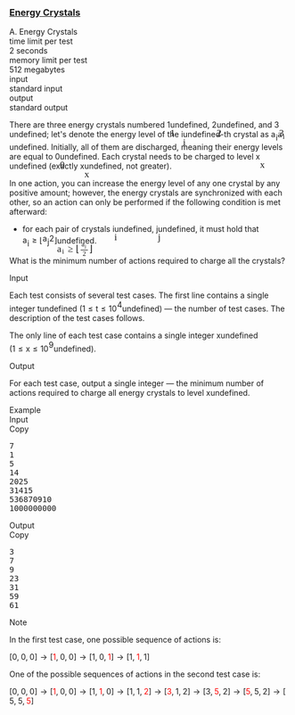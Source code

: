 <h3><a href="https://codeforces.com/contest/2111/problem/A" target="_blank" rel="noopener noreferrer">Energy Crystals</a></h3>
<div class="header"><div class="title">A. Energy Crystals</div><div class="time-limit"><div class="property-title">time limit per test</div>2 seconds</div><div class="memory-limit"><div class="property-title">memory limit per test</div>512 megabytes</div><div class="input-file input-standard"><div class="property-title">input</div>standard input</div><div class="output-file output-standard"><div class="property-title">output</div>standard output</div></div><div><p>There are three energy crystals numbered <span class="MathJax_Preview" style="color: inherit;"><span class="MJXp-math" id="MJXp-Span-1"><span class="MJXp-mn" id="MJXp-Span-2">1</span></span></span><span class="MathJax MathJax_Processed" id="MathJax-Element-1-Frame" tabindex="0" style=""><nobr><span class="math" id="MathJax-Span-1"><span style="display: inline-block; position: relative; width: 0em; height: 0px; font-size: 122%;"><span style="position: absolute;"><span class="mrow" id="MathJax-Span-2"><span class="mn" id="MathJax-Span-3" style="font-family: MathJax_Main;">1</span></span></span></span></span></nobr></span>undefined, <span class="MathJax_Preview" style="color: inherit;"><span class="MJXp-math" id="MJXp-Span-3"><span class="MJXp-mn" id="MJXp-Span-4">2</span></span></span><span class="MathJax MathJax_Processed" id="MathJax-Element-2-Frame" tabindex="0" style=""><nobr><span class="math" id="MathJax-Span-4"><span style="display: inline-block; position: relative; width: 0em; height: 0px; font-size: 122%;"><span style="position: absolute;"><span class="mrow" id="MathJax-Span-5"><span class="mn" id="MathJax-Span-6" style="font-family: MathJax_Main;">2</span></span></span></span></span></nobr></span>undefined, and <span class="MathJax_Preview" style="color: inherit;"><span class="MJXp-math" id="MJXp-Span-5"><span class="MJXp-mn" id="MJXp-Span-6">3</span></span></span><span class="MathJax MathJax_Processed" id="MathJax-Element-3-Frame" tabindex="0" style=""><nobr><span class="math" id="MathJax-Span-7"><span style="display: inline-block; position: relative; width: 0em; height: 0px; font-size: 122%;"><span style="position: absolute;"><span class="mrow" id="MathJax-Span-8"><span class="mn" id="MathJax-Span-9" style="font-family: MathJax_Main;">3</span></span></span></span></span></nobr></span>undefined; let's denote the energy level of the <span class="MathJax_Preview" style="color: inherit;"><span class="MJXp-math" id="MJXp-Span-7"><span class="MJXp-mi MJXp-italic" id="MJXp-Span-8">i</span></span></span><span class="MathJax MathJax_Processed" id="MathJax-Element-4-Frame" tabindex="0" style=""><nobr><span class="math" id="MathJax-Span-10"><span style="display: inline-block; position: relative; width: 0em; height: 0px; font-size: 122%;"><span style="position: absolute;"><span class="mrow" id="MathJax-Span-11"><span class="mi" id="MathJax-Span-12" style="font-family: MathJax_Math-italic;">i</span></span></span></span></span></nobr></span>undefined-th crystal as <span class="MathJax_Preview" style="color: inherit;"><span class="MJXp-math" id="MJXp-Span-9"><span class="MJXp-msubsup" id="MJXp-Span-10"><span class="MJXp-mi MJXp-italic" id="MJXp-Span-11" style="margin-right: 0.05em;">a</span><span class="MJXp-mi MJXp-italic MJXp-script" id="MJXp-Span-12" style="vertical-align: -0.4em;">i</span></span></span></span><span class="MathJax MathJax_Processed" id="MathJax-Element-5-Frame" tabindex="0" style=""><nobr><span class="math" id="MathJax-Span-13"><span style="display: inline-block; position: relative; width: 0em; height: 0px; font-size: 122%;"><span style="position: absolute;"><span class="mrow" id="MathJax-Span-14"><span class="msubsup" id="MathJax-Span-15"><span style="display: inline-block; position: relative; width: 0.823em; height: 0px;"><span style="position: absolute; clip: rect(3.34em, 1000.53em, 4.16em, -999.997em); top: -3.978em; left: 0em;"><span class="mi" id="MathJax-Span-16" style="font-family: MathJax_Math-italic;">a</span><span style="display: inline-block; width: 0px; height: 3.984em;"></span></span><span style="position: absolute; top: -3.803em; left: 0.53em;"><span class="mi" id="MathJax-Span-17" style="font-size: 70.7%; font-family: MathJax_Math-italic;">i</span><span style="display: inline-block; width: 0px; height: 3.984em;"></span></span></span></span></span></span></span></span></nobr></span>undefined. Initially, all of them are discharged, meaning their energy levels are equal to <span class="MathJax_Preview" style="color: inherit;"><span class="MJXp-math" id="MJXp-Span-13"><span class="MJXp-mn" id="MJXp-Span-14">0</span></span></span><span class="MathJax MathJax_Processed" id="MathJax-Element-6-Frame" tabindex="0" style=""><nobr><span class="math" id="MathJax-Span-18"><span style="display: inline-block; position: relative; width: 0em; height: 0px; font-size: 122%;"><span style="position: absolute;"><span class="mrow" id="MathJax-Span-19"><span class="mn" id="MathJax-Span-20" style="font-family: MathJax_Main;">0</span></span></span></span></span></nobr></span>undefined. Each crystal needs to be charged to level <span class="MathJax_Preview" style="color: inherit;"><span class="MJXp-math" id="MJXp-Span-15"><span class="MJXp-mi MJXp-italic" id="MJXp-Span-16">x</span></span></span><span class="MathJax MathJax_Processed" id="MathJax-Element-7-Frame" tabindex="0" style=""><nobr><span class="math" id="MathJax-Span-21"><span style="display: inline-block; position: relative; width: 0em; height: 0px; font-size: 122%;"><span style="position: absolute;"><span class="mrow" id="MathJax-Span-22"><span class="mi" id="MathJax-Span-23" style="font-family: MathJax_Math-italic;">x</span></span></span></span></span></nobr></span>undefined <span class="tex-font-style-bf">(exactly <span class="MathJax_Preview" style="color: inherit;"><span class="MJXp-math" id="MJXp-Span-17"><span class="MJXp-mi MJXp-italic" id="MJXp-Span-18">x</span></span></span><span class="MathJax MathJax_Processed" id="MathJax-Element-8-Frame" tabindex="0" style=""><nobr><span class="math" id="MathJax-Span-24"><span style="display: inline-block; position: relative; width: 0em; height: 0px; font-size: 122%;"><span style="position: absolute;"><span class="mrow" id="MathJax-Span-25"><span class="mi" id="MathJax-Span-26" style="font-family: MathJax_Math-italic;">x</span></span></span></span></span></nobr></span>undefined, not greater)</span>.</p><p>In one action, you can increase the energy level of any one crystal by any positive amount; however, the energy crystals are synchronized with each other, so an action can only be performed if the following condition is met afterward:</p><ul> <li> for each pair of crystals <span class="MathJax_Preview" style="color: inherit;"><span class="MJXp-math" id="MJXp-Span-19"><span class="MJXp-mi MJXp-italic" id="MJXp-Span-20">i</span></span></span><span class="MathJax MathJax_Processed" id="MathJax-Element-9-Frame" tabindex="0" style=""><nobr><span class="math" id="MathJax-Span-27"><span style="display: inline-block; position: relative; width: 0em; height: 0px; font-size: 122%;"><span style="position: absolute;"><span class="mrow" id="MathJax-Span-28"><span class="mi" id="MathJax-Span-29" style="font-family: MathJax_Math-italic;">i</span></span></span></span></span></nobr></span>undefined, <span class="MathJax_Preview" style="color: inherit;"><span class="MJXp-math" id="MJXp-Span-21"><span class="MJXp-mi MJXp-italic" id="MJXp-Span-22">j</span></span></span><span class="MathJax MathJax_Processed" id="MathJax-Element-10-Frame" tabindex="0" style=""><nobr><span class="math" id="MathJax-Span-30"><span style="display: inline-block; position: relative; width: 0em; height: 0px; font-size: 122%;"><span style="position: absolute;"><span class="mrow" id="MathJax-Span-31"><span class="mi" id="MathJax-Span-32" style="font-family: MathJax_Math-italic;">j</span></span></span></span></span></nobr></span>undefined, it must hold that <span class="MathJax_Preview" style="color: inherit;"><span class="MJXp-math" id="MJXp-Span-23"><span class="MJXp-msubsup" id="MJXp-Span-24"><span class="MJXp-mi MJXp-italic" id="MJXp-Span-25" style="margin-right: 0.05em;">a</span><span class="MJXp-mrow MJXp-script" id="MJXp-Span-26" style="vertical-align: -0.4em;"><span class="MJXp-mi MJXp-italic" id="MJXp-Span-27">i</span></span></span><span class="MJXp-mo" id="MJXp-Span-28" style="margin-left: 0.333em; margin-right: 0.333em;">≥</span><span class="MJXp-mo" id="MJXp-Span-29" style="margin-left: 0em; margin-right: 0em;">⌊</span><span class="MJXp-mfrac" id="MJXp-Span-30" style="vertical-align: 0.25em;"><span class="MJXp-box MJXp-script"><span class="MJXp-msubsup" id="MJXp-Span-31"><span class="MJXp-mi MJXp-italic" id="MJXp-Span-32" style="margin-right: 0.05em;">a</span><span class="MJXp-mrow MJXp-script" id="MJXp-Span-33" style="vertical-align: -0.4em;"><span class="MJXp-mi MJXp-italic" id="MJXp-Span-34">j</span></span></span></span><span class="MJXp-box" style="margin-top: -0.9em;"><span class="MJXp-denom"><span><span class="MJXp-rule" style="height: 1em; border-top: none; border-bottom: 1px solid; margin: 0.1em 0px;"></span></span><span><span class="MJXp-box MJXp-script"><span class="MJXp-mn" id="MJXp-Span-35">2</span></span></span></span></span></span><span class="MJXp-mo" id="MJXp-Span-36" style="margin-left: 0em; margin-right: 0em;">⌋</span></span></span><span class="MathJax MathJax_Processed" id="MathJax-Element-11-Frame" tabindex="0" style=""><nobr><span class="math" id="MathJax-Span-33"><span style="display: inline-block; position: relative; width: 0em; height: 0px; font-size: 122%;"><span style="position: absolute;"><span class="mrow" id="MathJax-Span-34"><span class="msubsup" id="MathJax-Span-35"><span style="display: inline-block; position: relative; width: 0.823em; height: 0px;"><span style="position: absolute; clip: rect(3.34em, 1000.53em, 4.16em, -999.997em); top: -3.978em; left: 0em;"><span class="mi" id="MathJax-Span-36" style="font-family: MathJax_Math-italic;">a</span><span style="display: inline-block; width: 0px; height: 3.984em;"></span></span><span style="position: absolute; top: -3.803em; left: 0.53em;"><span class="texatom" id="MathJax-Span-37"><span class="mrow" id="MathJax-Span-38"><span class="mi" id="MathJax-Span-39" style="font-size: 70.7%; font-family: MathJax_Math-italic;">i</span></span></span><span style="display: inline-block; width: 0px; height: 3.984em;"></span></span></span></span><span class="mo" id="MathJax-Span-40" style="font-family: MathJax_Main; padding-left: 0.296em;">≥</span><span class="mo" id="MathJax-Span-41" style="font-family: MathJax_Main; padding-left: 0.296em;">⌊</span><span class="mfrac" id="MathJax-Span-42"><span style="display: inline-block; position: relative; width: 0.764em; height: 0px; margin-right: 0.12em; margin-left: 0.12em;"><span style="position: absolute; clip: rect(3.516em, 1000.65em, 4.394em, -999.997em); top: -4.622em; left: 50%; margin-left: -0.29em;"><span class="msubsup" id="MathJax-Span-43"><span style="display: inline-block; position: relative; width: 0.647em; height: 0px;"><span style="position: absolute; clip: rect(3.516em, 1000.35em, 4.16em, -999.997em); top: -3.978em; left: 0em;"><span class="mi" id="MathJax-Span-44" style="font-size: 70.7%; font-family: MathJax_Math-italic;">a</span><span style="display: inline-block; width: 0px; height: 3.984em;"></span></span><span style="position: absolute; top: -3.861em; left: 0.354em;"><span class="texatom" id="MathJax-Span-45"><span class="mrow" id="MathJax-Span-46"><span class="mi" id="MathJax-Span-47" style="font-size: 50%; font-family: MathJax_Math-italic;">j</span></span></span><span style="display: inline-block; width: 0px; height: 3.984em;"></span></span></span></span><span style="display: inline-block; width: 0px; height: 3.984em;"></span></span><span style="position: absolute; clip: rect(3.34em, 1000.3em, 4.16em, -999.997em); top: -3.569em; left: 50%; margin-left: -0.173em;"><span class="mn" id="MathJax-Span-48" style="font-size: 70.7%; font-family: MathJax_Main;">2</span><span style="display: inline-block; width: 0px; height: 3.984em;"></span></span><span style="position: absolute; clip: rect(0.823em, 1000.76em, 1.232em, -999.997em); top: -1.285em; left: 0em;"><span style="display: inline-block; overflow: hidden; vertical-align: 0em; border-top: 1.3px solid; width: 0.764em; height: 0px;"></span><span style="display: inline-block; width: 0px; height: 1.057em;"></span></span></span></span><span class="mo" id="MathJax-Span-49" style="font-family: MathJax_Main;">⌋</span></span></span></span></span></nobr></span>undefined. </li></ul><p>What is the minimum number of actions required to charge all the crystals?</p></div><div class="input-specification"><div class="section-title">Input</div><p>Each test consists of several test cases. The first line contains a single integer <span class="MathJax_Preview" style="color: inherit;"><span class="MJXp-math" id="MJXp-Span-37"><span class="MJXp-mi MJXp-italic" id="MJXp-Span-38">t</span></span></span><span class="MathJax MathJax_Processing" id="MathJax-Element-12-Frame" tabindex="0"></span>undefined (<span class="MathJax_Preview" style="color: inherit;"><span class="MJXp-math" id="MJXp-Span-39"><span class="MJXp-mn" id="MJXp-Span-40">1</span><span class="MJXp-mo" id="MJXp-Span-41" style="margin-left: 0.333em; margin-right: 0.333em;">≤</span><span class="MJXp-mi MJXp-italic" id="MJXp-Span-42">t</span><span class="MJXp-mo" id="MJXp-Span-43" style="margin-left: 0.333em; margin-right: 0.333em;">≤</span><span class="MJXp-msubsup" id="MJXp-Span-44"><span class="MJXp-mn" id="MJXp-Span-45" style="margin-right: 0.05em;">10</span><span class="MJXp-mrow MJXp-script" id="MJXp-Span-46" style="vertical-align: 0.5em;"><span class="MJXp-mn" id="MJXp-Span-47">4</span></span></span></span></span><span class="MathJax MathJax_Processing" id="MathJax-Element-13-Frame" tabindex="0"></span>undefined)&nbsp;— the number of test cases. The description of the test cases follows.</p><p>The only line of each test case contains a single integer <span class="MathJax_Preview" style="color: inherit;"><span class="MJXp-math" id="MJXp-Span-48"><span class="MJXp-mi MJXp-italic" id="MJXp-Span-49">x</span></span></span><span class="MathJax MathJax_Processing" id="MathJax-Element-14-Frame" tabindex="0"></span>undefined (<span class="MathJax_Preview" style="color: inherit;"><span class="MJXp-math" id="MJXp-Span-50"><span class="MJXp-mn" id="MJXp-Span-51">1</span><span class="MJXp-mo" id="MJXp-Span-52" style="margin-left: 0.333em; margin-right: 0.333em;">≤</span><span class="MJXp-mi MJXp-italic" id="MJXp-Span-53">x</span><span class="MJXp-mo" id="MJXp-Span-54" style="margin-left: 0.333em; margin-right: 0.333em;">≤</span><span class="MJXp-msubsup" id="MJXp-Span-55"><span class="MJXp-mn" id="MJXp-Span-56" style="margin-right: 0.05em;">10</span><span class="MJXp-mrow MJXp-script" id="MJXp-Span-57" style="vertical-align: 0.5em;"><span class="MJXp-mn" id="MJXp-Span-58">9</span></span></span></span></span><span class="MathJax MathJax_Processing" id="MathJax-Element-15-Frame" tabindex="0"></span>undefined).</p></div><div class="output-specification"><div class="section-title">Output</div><p>For each test case, output a single integer&nbsp;— the minimum number of actions required to charge all energy crystals to level <span class="MathJax_Preview" style="color: inherit;"><span class="MJXp-math" id="MJXp-Span-59"><span class="MJXp-mi MJXp-italic" id="MJXp-Span-60">x</span></span></span><span class="MathJax MathJax_Processing" id="MathJax-Element-16-Frame" tabindex="0"></span>undefined.</p></div><div class="sample-tests"><div class="section-title">Example</div><div class="sample-test"><div class="input"><div class="title">Input<div title="Copy" data-clipboard-target="#id0021169178609479145" id="id00305252151848467" class="input-output-copier">Copy</div></div><pre id="id0021169178609479145"><div class="test-example-line test-example-line-even test-example-line-0">7</div><div class="test-example-line test-example-line-odd test-example-line-1">1</div><div class="test-example-line test-example-line-even test-example-line-2">5</div><div class="test-example-line test-example-line-odd test-example-line-3">14</div><div class="test-example-line test-example-line-even test-example-line-4">2025</div><div class="test-example-line test-example-line-odd test-example-line-5">31415</div><div class="test-example-line test-example-line-even test-example-line-6">536870910</div><div class="test-example-line test-example-line-odd test-example-line-7">1000000000</div></pre></div><div class="output"><div class="title">Output<div title="Copy" data-clipboard-target="#id008857024436169262" id="id005152539235998314" class="input-output-copier">Copy</div></div><pre id="id008857024436169262">3
7
9
23
31
59
61
</pre></div></div></div><div class="note"><div class="section-title">Note</div><p>In the first test case, one possible sequence of actions is:</p><p><span class="MathJax_Preview" style="color: inherit;"><span class="MJXp-math MJXp-display" id="MJXp-Span-61"><span class="MJXp-mo" id="MJXp-Span-62" style="margin-left: 0em; margin-right: 0em;">[</span><span class="MJXp-mn" id="MJXp-Span-63">0</span><span class="MJXp-mo" id="MJXp-Span-64" style="margin-left: 0em; margin-right: 0.222em;">,</span><span class="MJXp-mn" id="MJXp-Span-65">0</span><span class="MJXp-mo" id="MJXp-Span-66" style="margin-left: 0em; margin-right: 0.222em;">,</span><span class="MJXp-mn" id="MJXp-Span-67">0</span><span class="MJXp-mo" id="MJXp-Span-68" style="margin-left: 0em; margin-right: 0em;">]</span><span class="MJXp-mo" id="MJXp-Span-69" style="margin-left: 0.333em; margin-right: 0.333em;">→</span><span class="MJXp-mo" id="MJXp-Span-70" style="margin-left: 0em; margin-right: 0em;">[</span><span class="MJXp-mstyle" id="MJXp-Span-71" style="color: red;"><span class="MJXp-mn" id="MJXp-Span-72">1</span></span><span class="MJXp-mo" id="MJXp-Span-73" style="margin-left: 0em; margin-right: 0.222em;">,</span><span class="MJXp-mn" id="MJXp-Span-74">0</span><span class="MJXp-mo" id="MJXp-Span-75" style="margin-left: 0em; margin-right: 0.222em;">,</span><span class="MJXp-mn" id="MJXp-Span-76">0</span><span class="MJXp-mo" id="MJXp-Span-77" style="margin-left: 0em; margin-right: 0em;">]</span><span class="MJXp-mo" id="MJXp-Span-78" style="margin-left: 0.333em; margin-right: 0.333em;">→</span><span class="MJXp-mo" id="MJXp-Span-79" style="margin-left: 0em; margin-right: 0em;">[</span><span class="MJXp-mn" id="MJXp-Span-80">1</span><span class="MJXp-mo" id="MJXp-Span-81" style="margin-left: 0em; margin-right: 0.222em;">,</span><span class="MJXp-mn" id="MJXp-Span-82">0</span><span class="MJXp-mo" id="MJXp-Span-83" style="margin-left: 0em; margin-right: 0.222em;">,</span><span class="MJXp-mstyle" id="MJXp-Span-84" style="color: red;"><span class="MJXp-mn" id="MJXp-Span-85">1</span></span><span class="MJXp-mo" id="MJXp-Span-86" style="margin-left: 0em; margin-right: 0em;">]</span><span class="MJXp-mo" id="MJXp-Span-87" style="margin-left: 0.333em; margin-right: 0.333em;">→</span><span class="MJXp-mo" id="MJXp-Span-88" style="margin-left: 0em; margin-right: 0em;">[</span><span class="MJXp-mn" id="MJXp-Span-89">1</span><span class="MJXp-mo" id="MJXp-Span-90" style="margin-left: 0em; margin-right: 0.222em;">,</span><span class="MJXp-mstyle" id="MJXp-Span-91" style="color: red;"><span class="MJXp-mn" id="MJXp-Span-92">1</span></span><span class="MJXp-mo" id="MJXp-Span-93" style="margin-left: 0em; margin-right: 0.222em;">,</span><span class="MJXp-mn" id="MJXp-Span-94">1</span><span class="MJXp-mo" id="MJXp-Span-95" style="margin-left: 0em; margin-right: 0em;">]</span></span></span><div class="MathJax_Display MathJax_Processing"><span class="MathJax" id="MathJax-Element-17-Frame" tabindex="0"></span></div><script type="math/tex; mode=display" id="MathJax-Element-17">[0, 0, 0] \to [\color{red}{1}, 0, 0] \to [1, 0, \color{red}{1}] \to [1, \color{red}{1}, 1]</script></p><p>One of the possible sequences of actions in the second test case is:</p><p><span class="MathJax_Preview" style="color: inherit;"><span class="MJXp-math MJXp-display" id="MJXp-Span-96"><span class="MJXp-mo" id="MJXp-Span-97" style="margin-left: 0em; margin-right: 0em;">[</span><span class="MJXp-mn" id="MJXp-Span-98">0</span><span class="MJXp-mo" id="MJXp-Span-99" style="margin-left: 0em; margin-right: 0.222em;">,</span><span class="MJXp-mn" id="MJXp-Span-100">0</span><span class="MJXp-mo" id="MJXp-Span-101" style="margin-left: 0em; margin-right: 0.222em;">,</span><span class="MJXp-mn" id="MJXp-Span-102">0</span><span class="MJXp-mo" id="MJXp-Span-103" style="margin-left: 0em; margin-right: 0em;">]</span><span class="MJXp-mo" id="MJXp-Span-104" style="margin-left: 0.333em; margin-right: 0.333em;">→</span><span class="MJXp-mo" id="MJXp-Span-105" style="margin-left: 0em; margin-right: 0em;">[</span><span class="MJXp-mstyle" id="MJXp-Span-106" style="color: red;"><span class="MJXp-mn" id="MJXp-Span-107">1</span></span><span class="MJXp-mo" id="MJXp-Span-108" style="margin-left: 0em; margin-right: 0.222em;">,</span><span class="MJXp-mn" id="MJXp-Span-109">0</span><span class="MJXp-mo" id="MJXp-Span-110" style="margin-left: 0em; margin-right: 0.222em;">,</span><span class="MJXp-mn" id="MJXp-Span-111">0</span><span class="MJXp-mo" id="MJXp-Span-112" style="margin-left: 0em; margin-right: 0em;">]</span><span class="MJXp-mo" id="MJXp-Span-113" style="margin-left: 0.333em; margin-right: 0.333em;">→</span><span class="MJXp-mo" id="MJXp-Span-114" style="margin-left: 0em; margin-right: 0em;">[</span><span class="MJXp-mn" id="MJXp-Span-115">1</span><span class="MJXp-mo" id="MJXp-Span-116" style="margin-left: 0em; margin-right: 0.222em;">,</span><span class="MJXp-mstyle" id="MJXp-Span-117" style="color: red;"><span class="MJXp-mn" id="MJXp-Span-118">1</span></span><span class="MJXp-mo" id="MJXp-Span-119" style="margin-left: 0em; margin-right: 0.222em;">,</span><span class="MJXp-mn" id="MJXp-Span-120">0</span><span class="MJXp-mo" id="MJXp-Span-121" style="margin-left: 0em; margin-right: 0em;">]</span><span class="MJXp-mo" id="MJXp-Span-122" style="margin-left: 0.333em; margin-right: 0.333em;">→</span><span class="MJXp-mo" id="MJXp-Span-123" style="margin-left: 0em; margin-right: 0em;">[</span><span class="MJXp-mn" id="MJXp-Span-124">1</span><span class="MJXp-mo" id="MJXp-Span-125" style="margin-left: 0em; margin-right: 0.222em;">,</span><span class="MJXp-mn" id="MJXp-Span-126">1</span><span class="MJXp-mo" id="MJXp-Span-127" style="margin-left: 0em; margin-right: 0.222em;">,</span><span class="MJXp-mstyle" id="MJXp-Span-128" style="color: red;"><span class="MJXp-mn" id="MJXp-Span-129">2</span></span><span class="MJXp-mo" id="MJXp-Span-130" style="margin-left: 0em; margin-right: 0em;">]</span><span class="MJXp-mo" id="MJXp-Span-131" style="margin-left: 0.333em; margin-right: 0.333em;">→</span><span class="MJXp-mo" id="MJXp-Span-132" style="margin-left: 0em; margin-right: 0em;">[</span><span class="MJXp-mstyle" id="MJXp-Span-133" style="color: red;"><span class="MJXp-mn" id="MJXp-Span-134">3</span></span><span class="MJXp-mo" id="MJXp-Span-135" style="margin-left: 0em; margin-right: 0.222em;">,</span><span class="MJXp-mn" id="MJXp-Span-136">1</span><span class="MJXp-mo" id="MJXp-Span-137" style="margin-left: 0em; margin-right: 0.222em;">,</span><span class="MJXp-mn" id="MJXp-Span-138">2</span><span class="MJXp-mo" id="MJXp-Span-139" style="margin-left: 0em; margin-right: 0em;">]</span><span class="MJXp-mo" id="MJXp-Span-140" style="margin-left: 0.333em; margin-right: 0.333em;">→</span><span class="MJXp-mo" id="MJXp-Span-141" style="margin-left: 0em; margin-right: 0em;">[</span><span class="MJXp-mn" id="MJXp-Span-142">3</span><span class="MJXp-mo" id="MJXp-Span-143" style="margin-left: 0em; margin-right: 0.222em;">,</span><span class="MJXp-mstyle" id="MJXp-Span-144" style="color: red;"><span class="MJXp-mn" id="MJXp-Span-145">5</span></span><span class="MJXp-mo" id="MJXp-Span-146" style="margin-left: 0em; margin-right: 0.222em;">,</span><span class="MJXp-mn" id="MJXp-Span-147">2</span><span class="MJXp-mo" id="MJXp-Span-148" style="margin-left: 0em; margin-right: 0em;">]</span><span class="MJXp-mo" id="MJXp-Span-149" style="margin-left: 0.333em; margin-right: 0.333em;">→</span><span class="MJXp-mo" id="MJXp-Span-150" style="margin-left: 0em; margin-right: 0em;">[</span><span class="MJXp-mstyle" id="MJXp-Span-151" style="color: red;"><span class="MJXp-mn" id="MJXp-Span-152">5</span></span><span class="MJXp-mo" id="MJXp-Span-153" style="margin-left: 0em; margin-right: 0.222em;">,</span><span class="MJXp-mn" id="MJXp-Span-154">5</span><span class="MJXp-mo" id="MJXp-Span-155" style="margin-left: 0em; margin-right: 0.222em;">,</span><span class="MJXp-mn" id="MJXp-Span-156">2</span><span class="MJXp-mo" id="MJXp-Span-157" style="margin-left: 0em; margin-right: 0em;">]</span><span class="MJXp-mo" id="MJXp-Span-158" style="margin-left: 0.333em; margin-right: 0.333em;">→</span><span class="MJXp-mo" id="MJXp-Span-159" style="margin-left: 0em; margin-right: 0em;">[</span><span class="MJXp-mn" id="MJXp-Span-160">5</span><span class="MJXp-mo" id="MJXp-Span-161" style="margin-left: 0em; margin-right: 0.222em;">,</span><span class="MJXp-mn" id="MJXp-Span-162">5</span><span class="MJXp-mo" id="MJXp-Span-163" style="margin-left: 0em; margin-right: 0.222em;">,</span><span class="MJXp-mstyle" id="MJXp-Span-164" style="color: red;"><span class="MJXp-mn" id="MJXp-Span-165">5</span></span><span class="MJXp-mo" id="MJXp-Span-166" style="margin-left: 0em; margin-right: 0em;">]</span></span></span><div class="MathJax_Display MathJax_Processing"><span class="MathJax" id="MathJax-Element-18-Frame" tabindex="0"></span></div><script type="math/tex; mode=display" id="MathJax-Element-18">[0, 0, 0] \to [\color{red}{1}, 0, 0] \to [1, \color{red}{1}, 0] \to [1, 1, \color{red}{2}] \to [\color{red}{3}, 1, 2] \to [3, \color{red}{5}, 2] \to [\color{red}{5}, 5, 2] \to [5, 5, \color{red}{5}]</script></p></div>